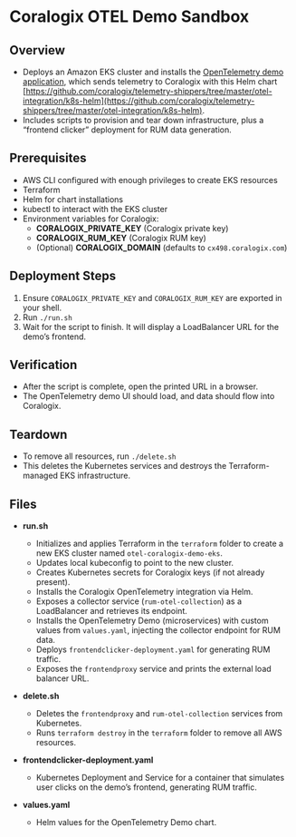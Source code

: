 # Coralogix OTEL Demo Sandbox

## Overview
- Deploys an Amazon EKS cluster and installs the [OpenTelemetry demo application](https://github.com/open-telemetry/opentelemetry-helm-charts), which sends telemetry to Coralogix with this Helm chart [https://github.com/coralogix/telemetry-shippers/tree/master/otel-integration/k8s-helm](https://github.com/coralogix/telemetry-shippers/tree/master/otel-integration/k8s-helm).
- Includes scripts to provision and tear down infrastructure, plus a “frontend clicker” deployment for RUM data generation.

## Prerequisites
- AWS CLI configured with enough privileges to create EKS resources
- Terraform
- Helm for chart installations
- kubectl to interact with the EKS cluster
- Environment variables for Coralogix:
  - **CORALOGIX_PRIVATE_KEY** (Coralogix private key)
  - **CORALOGIX_RUM_KEY** (Coralogix RUM key)
  - (Optional) **CORALOGIX_DOMAIN** (defaults to `cx498.coralogix.com`)
    
## Deployment Steps
1. Ensure `CORALOGIX_PRIVATE_KEY` and `CORALOGIX_RUM_KEY` are exported in your shell.
2. Run `./run.sh`
3. Wait for the script to finish. It will display a LoadBalancer URL for the demo’s frontend.

## Verification
- After the script is complete, open the printed URL in a browser.
- The OpenTelemetry demo UI should load, and data should flow into Coralogix.

## Teardown
- To remove all resources, run `./delete.sh`
- This deletes the Kubernetes services and destroys the Terraform-managed EKS infrastructure.

## Files
- **run.sh**
  - Initializes and applies Terraform in the `terraform` folder to create a new EKS cluster named `otel-coralogix-demo-eks`.
  - Updates local kubeconfig to point to the new cluster.
  - Creates Kubernetes secrets for Coralogix keys (if not already present).
  - Installs the Coralogix OpenTelemetry integration via Helm.
  - Exposes a collector service (`rum-otel-collection`) as a LoadBalancer and retrieves its endpoint.
  - Installs the OpenTelemetry Demo (microservices) with custom values from `values.yaml`, injecting the collector endpoint for RUM data.
  - Deploys `frontendclicker-deployment.yaml` for generating RUM traffic.
  - Exposes the `frontendproxy` service and prints the external load balancer URL.

- **delete.sh**
  - Deletes the `frontendproxy` and `rum-otel-collection` services from Kubernetes.
  - Runs `terraform destroy` in the `terraform` folder to remove all AWS resources.

- **frontendclicker-deployment.yaml**
  - Kubernetes Deployment and Service for a container that simulates user clicks on the demo’s frontend, generating RUM traffic.

- **values.yaml**
  - Helm values for the OpenTelemetry Demo chart.

